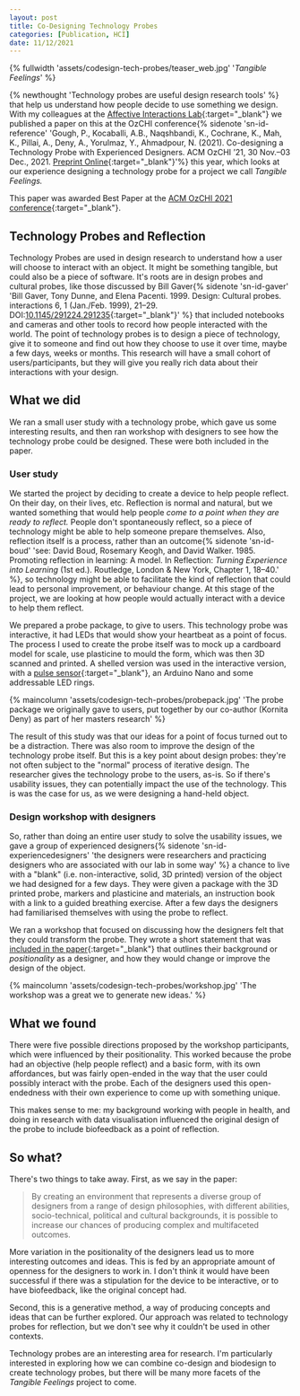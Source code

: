```yaml
---
layout: post
title: Co-Designing Technology Probes
categories: [Publication, HCI]
date: 11/12/2021
---
```


{% fullwidth 'assets/codesign-tech-probes/teaser_web.jpg' '*Tangible Feelings*' %}

{% newthought 'Technology probes are useful design research tools' %} that help us understand how people decide to use something we design. With my colleagues at the [Affective Interactions Lab](https://design.sydney.edu.au/research/affectiveinteractions/){:target="_blank"} we published a paper on this at the OzCHI conference<!--more-->{% sidenote 'sn-id-reference' 'Gough, P., Kocaballi, A.B., Naqshbandi, K., Cochrane, K., Mah, K., Pillai, A.,  Deny, A., Yorulmaz, Y., Ahmadpour, N. (2021). Co-designing a Technology Probe with Experienced Designers. ACM OzCHI ’21, 30 Nov.–03 Dec., 2021. [Preprint Online](https://www.researchgate.net/publication/356194790_Co-designing_a_Technology_Probe_with_Experienced_Designers){:target="_blank"}'%} this year, which looks at our experience designing a technology probe for a project we call *Tangible Feelings.*

This paper was awarded Best Paper at the [ACM OzCHI 2021 conference](http://ozchi.org){:target="_blank"}.

## Technology Probes and Reflection
Technology Probes are used in design research to understand how a user will choose to interact with an object. It might be something tangible, but could also be a piece of software. It's roots are in design probes and cultural probes, like those discussed by Bill Gaver{% sidenote 'sn-id-gaver' 'Bill Gaver, Tony Dunne, and Elena Pacenti. 1999. Design: Cultural probes. interactions 6, 1 (Jan./Feb. 1999), 21–29. DOI:[10.1145/291224.291235](https://doi.org/10.1145/291224.291235){:target="_blank"}' %} that included notebooks and cameras and other tools to record how people interacted with the world. The point of technology probes is to design a piece of technology, give it to someone and find out how they choose to use it over time, maybe a few days, weeks or months. This research will have a small cohort of users/participants, but they will give you really rich data about their interactions with your design.

## What we did  

We ran a small user study with a technology probe, which gave us some interesting results, and then ran workshop with designers to see how the technology probe could be designed. These were both included in the paper. 

### User study

We started the project by deciding to create a device to help people reflect. On their day, on their lives, etc. Reflection is normal and natural, but we wanted something that would help people *come to a point when they are ready to reflect.* People don't spontaneously reflect, so a piece of technology might be able to help someone prepare themselves. Also, reflection itself is a process, rather than an outcome{% sidenote 'sn-id-boud' 'see: David Boud, Rosemary Keogh, and David Walker. 1985. Promoting reflection in learning: A model. In Reflection: *Turning Experience into Learning* (1st ed.). Routledge, London & New York, Chapter 1, 18–40.' %}, so technology might be able to facilitate the kind of reflection that could lead to personal improvement, or behaviour change. At this stage of the project, we are looking at how people would actually interact with a device to help them reflect.

We prepared a probe package, to give to users. This technology probe was interactive, it had LEDs that would show your heartbeat as a point of focus. The process I used to create the probe itself was to mock up a cardboard model for scale, use plasticine to mould the form, which was then 3D scanned and printed. A shelled version was used in the interactive version, with a [pulse sensor](https://pulsesensor.com){:target="_blank"}, an Arduino Nano and some addressable LED rings. 

{% maincolumn 'assets/codesign-tech-probes/probepack.jpg' 'The probe package we originally gave to users, put together by our co-author (Kornita Deny) as part of her masters research' %}

The result of this study was that our ideas for a point of focus turned out to be a distraction. There was also room to improve the design of the technology probe itself. But this is a key point about design probes: they're not often subject to the "normal" process of iterative design. The researcher gives the technology probe to the users, as-is. So if there's usability issues, they can potentially impact the use of the technology. This is was the case for us, as we were designing a hand-held object. 

### Design workshop with designers

So, rather than doing an entire user study to solve the usability issues, we gave a group of experienced designers{% sidenote 'sn-id-experiencedesigners' 'the designers were researchers and practicing designers who are associated with our lab in some way' %} a chance to live with a "blank" (i.e. non-interactive, solid, 3D printed) version of the object we had designed for a few days. They were given a package with the 3D printed probe, markers and plasticine and materials, an instruction book with a link to a guided breathing exercise. After a few days the designers had familiarised themselves with using the probe to reflect. 

We ran a workshop that focused on discussing how the designers felt that they could transform the probe. They wrote a short statement that was [included in the paper](https://www.researchgate.net/publication/356194790_Co-designing_a_Technology_Probe_with_Experienced_Designers){:target="_blank"} that outlines their background or *positionality* as a designer, and how they would change or improve the design of the object. 

{% maincolumn 'assets/codesign-tech-probes/workshop.jpg' 'The workshop was a great we to generate new ideas.' %}

## What we found

There were five possible directions proposed by the workshop participants, which were influenced by their positionality. This worked because the probe had an objective (help people reflect) and a basic form, with its own affordances, but was fairly open-ended in the way that the user could possibly interact with the probe. Each of the designers used this open-endedness with their own experience to come up with something unique. 

This makes sense to me: my background working with people in health, and doing in research with data visualisation influenced the original design of the probe to include biofeedback as a point of reflection. 


## So what?

There's two things to take away. First, as we say in the paper:
> By creating an environment that represents a diverse group of designers from a range of design philosophies, with different abilities, socio-technical, political and cultural backgrounds, it is possible to increase our chances of producing complex and multifaceted outcomes.

More variation in the positionality of the designers lead us to more interesting outcomes and ideas. This is fed by an appropriate amount of openness for the designers to work in. I don't think it would have been successful if there was a stipulation for the device to be interactive, or to have biofeedback, like the original concept had. 

Second, this is a generative method, a way of producing concepts and ideas that can be further explored. Our approach was related to technology probes for reflection, but we don't see why it couldn't be used in other contexts. 

Technology probes are an interesting area for research. I'm particularly interested in exploring how we can combine co-design and biodesign to create technology probes, but there will be many more facets of the *Tangible Feelings* project to come. 